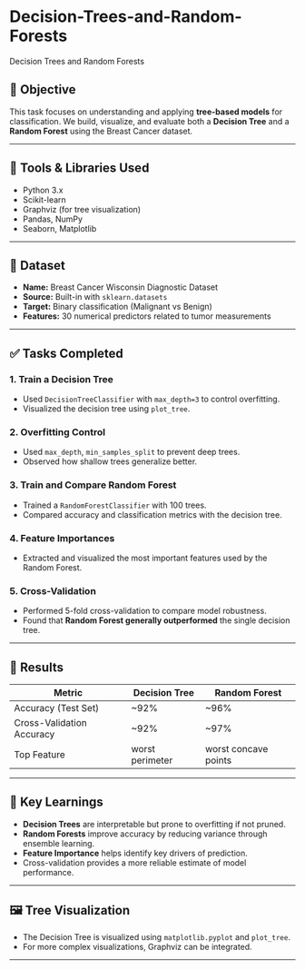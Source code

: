 # Decision-Trees-and-Random-Forests
Decision Trees and Random Forests

## 🎯 Objective

This task focuses on understanding and applying **tree-based models** for classification. We build, visualize, and evaluate both a **Decision Tree** and a **Random Forest** using the Breast Cancer dataset.

---

## 🧰 Tools & Libraries Used

- Python 3.x
- Scikit-learn
- Graphviz (for tree visualization)
- Pandas, NumPy
- Seaborn, Matplotlib

---

## 📁 Dataset

- **Name:** Breast Cancer Wisconsin Diagnostic Dataset
- **Source:** Built-in with `sklearn.datasets`
- **Target:** Binary classification (Malignant vs Benign)
- **Features:** 30 numerical predictors related to tumor measurements

---

## ✅ Tasks Completed

### 1. Train a Decision Tree
- Used `DecisionTreeClassifier` with `max_depth=3` to control overfitting.
- Visualized the decision tree using `plot_tree`.

### 2. Overfitting Control
- Used `max_depth`, `min_samples_split` to prevent deep trees.
- Observed how shallow trees generalize better.

### 3. Train and Compare Random Forest
- Trained a `RandomForestClassifier` with 100 trees.
- Compared accuracy and classification metrics with the decision tree.

### 4. Feature Importances
- Extracted and visualized the most important features used by the Random Forest.

### 5. Cross-Validation
- Performed 5-fold cross-validation to compare model robustness.
- Found that **Random Forest generally outperformed** the single decision tree.

---

## 🧪 Results

| Metric                      | Decision Tree | Random Forest |
|----------------------------|----------------|----------------|
| Accuracy (Test Set)        | ~92%           | ~96%           |
| Cross-Validation Accuracy  | ~92%           | ~97%           |
| Top Feature                | worst perimeter | worst concave points |

---

## 🧠 Key Learnings

- **Decision Trees** are interpretable but prone to overfitting if not pruned.
- **Random Forests** improve accuracy by reducing variance through ensemble learning.
- **Feature Importance** helps identify key drivers of prediction.
- Cross-validation provides a more reliable estimate of model performance.

---

## 🖼️ Tree Visualization

- The Decision Tree is visualized using `matplotlib.pyplot` and `plot_tree`.
- For more complex visualizations, Graphviz can be integrated.

---



